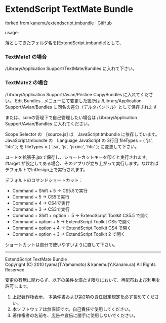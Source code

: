 # ExtendScript TextMate Bundle

forked from [kanemu/extendscript.tmbundle · GitHub](https://github.com/kanemu/extendscript.tmbundle )

usage:

落としてきたフォルダ名を[ExtendScript.tmbundle]として、

### TextMate1 の場合
<Home>/Library/Application Support/TextMate/Bundles
に入れて下さい。

### TextMate2 の場合
<Home>/Library/Application Support/Avian/Pristine Copy/Bundles
に入れてください。 Edit Bundles.. メニューにて変更した箇所は
<Home>/Library/Application Support/Avian/Bundles
に同名の差分（デルタバンドル）として保存されます

または、scmの管理下で自己管理したい場合は
<Home>/Library/Application Support/Avian/Bundles
に入れてください。

Scope Selector の　[source.js] は　JavaScript.tmbundle に依存しています。
JavaScript.tmbundle の　Language JavaScript の 3行目
	fileTypes = ( 'js', 'htc' );
を
	fileTypes = ( 'jsx', 'js', 'jsxinc', 'htc' );
に変更して下さい。

コードを拡張子.jsxで保存し、ショートカットキーを叩くと実行されます。<br/>
\#target が設定してある場合、そのアプリが立ち上がって実行します。なければデフォルトでInDesign上で実行されます。

デフォルトのコマンドショートカット：

* Command + Shift + 5 -> CS5.5で実行
* Command + 5 -> CS5で実行
* Command + 4 -> CS4で実行
* Command + 3 -> CS3で実行
* Command + Shift + option + 5 -> ExtendScript Toolkit CS5.5 で開く
* Command + option + 5 -> ExtendScript Toolkit CS5 で開く
* Command + option + 4 -> ExtendScript Toolkit CS4 で開く
* Command + option + 3 -> ExtendScript Toolkit 2 で開く

ショートカットは自分で使いやすいように直して下さい。

---------------------------------------
ExtendScript TextMate Bundle<br/>
Copyright (C) 2010 tyama(T.Yamamoto) & kanemu(Y.Kanamura) All Rights Reserved.

変更の有無に関わらず、以下の条件を満たす限りにおいて、再配布および利用を許可します。

1. 上記著作権表示、 本条件書および第2項の責任限定規定を必ず含めてください。
2. 本ソフトウェアは無保証です。自己責任で使用してください。
3. 著作権者の名前を、広告や宣伝に勝手に使用しないでください。

